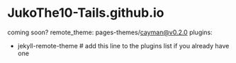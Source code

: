 # JukoThe10-Tails.github.io
coming soon?
remote_theme: pages-themes/cayman@v0.2.0
plugins:
- jekyll-remote-theme # add this line to the plugins list if you already have one
